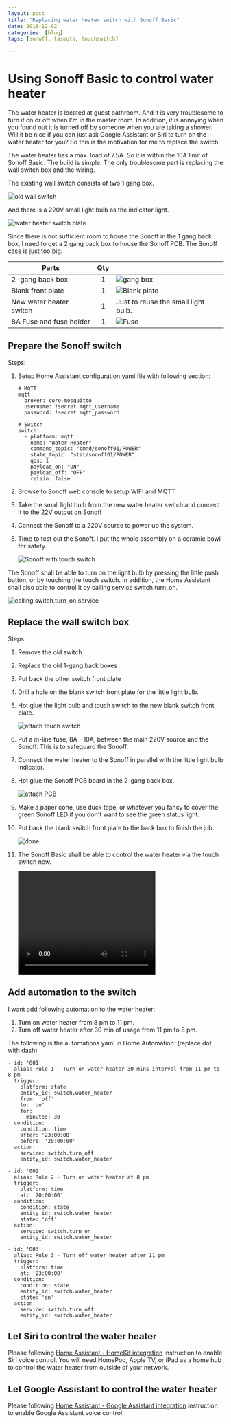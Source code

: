 ```yaml
---
layout: post
title: "Replacing water heater switch with Sonoff Basic"
date: 2018-12-02
categories: [blog]
tags: [sonoff, tasmota, touchswitch]

---
```


# Using Sonoff Basic to control water heater



The water heater is located at guest bathroom. And it is very troublesome to turn it on or off when I'm in the master room. In addition, it is annoying when you found out it is turned off by someone when you are taking a shower. Will it be nice if you can just ask Google Assistant or Siri to turn on the water heater for you? So this is the motivation for me to replace the switch.

The water heater has a max. load of 7.5A. So it is within the 10A limit of Sonoff Basic. The build is simple. The only troublesome part is replacing the wall switch box and the wiring.

The existing wall switch consists of two 1 gang box.

![old wall switch](https://carbonpanda.github.io/images/old-wall-switch-box.jpeg)

And there is a 220V small light bulb as the indicator light.

![water heater switch plate](https://carbonpanda.github.io/images/old-switch-front-plate.jpg)

Since there is not sufficient room to house the Sonoff in the 1 gang back box, I need to get a 2 gang back box to house the Sonoff PCB. The Sonoff case is just too big. 

| Parts                   | Qty  |                                                              |
| ----------------------- | :--: | :----------------------------------------------------------- |
| 2-gang back box         |  1   | ![gang box](https://carbonpanda.github.io/images/2_gang_back_box.jpg) |
| Blank front plate       |  1   | ![Blank plate](https://carbonpanda.github.io/images/blank-plate.jpg) |
| New water heater switch |  1   | Just to reuse the small light bulb.                          |
| 8A Fuse and fuse holder |  1   | ![Fuse](https://carbonpanda.github.io/images/fuse.jpg)       |

## Prepare the Sonoff switch

Steps:

1. Setup Home Assistant configuration.yaml file with following section:

   ```
   # MQTT
   mqtt:
     broker: core-mosquitto
     username: !secret mqtt_username
     password: !secret mqtt_password
   
   # Switch
   switch:
     - platform: mqtt
       name: "Water Heater"
       command_topic: "cmnd/sonoff01/POWER"
       state_topic: "stat/sonoff01/POWER"
       qos: 1
       payload_on: "ON"
       payload_off: "OFF"
       retain: false
   ```


2. Browse to Sonoff web console to setup WIFI and MQTT

3. Take the small light bulb from the new water heater switch and connect it to the 22V output on Sonoff

4. Connect the Sonoff to a 220V source to power up the system.

5. Time to test out the Sonoff. I put the whole assembly on a ceramic bowl for safety. 

   ![Sonoff with touch switch](https://carbonpanda.github.io/images/sonoff-touch-assembly.jpg)

The Sonoff shall be able to turn on the light bulb by pressing the little push button, or by touching the touch switch. In addition, the Home Assistant shall also able to control it by calling service switch.turn_on.

  ![calling switch.turn_on service](https://carbonpanda.github.io/images/ha-call-switch-service.jpg)



## Replace the wall switch box

Steps:

1. Remove the old switch 

2. Replace the old 1-gang back boxes

3. Put back the other switch front plate

4. Drill a hole on the blank switch front plate for the little light bulb.

5. Hot glue the light bulb and touch switch to the new blank switch front plate.

   ![attach touch switch](https://carbonpanda.github.io/images/hot-glue-light-touch-switch.jpg)

6. Put a in-line fuse, 8A - 10A, between the main 220V source and the Sonoff. This is to safeguard the Sonoff.

7. Connect the water heater to the Sonoff  in parallel with the little light bulb indicator.

8. Hot glue the Sonoff PCB board in the 2-gang back box.

   ![attach PCB](https://carbonpanda.github.io/images/hot-glue-sonoff-pcb.jpg)

9. Make a paper cone, use duck tape, or whatever you fancy to cover the green Sonoff LED if you don't want to see the green status light.  

10. Put back the blank switch front plate to the back box to finish the job.

    ![done](https://carbonpanda.github.io/images/completed-water-heater-switch.jpg)

11. The Sonoff Basic shall be able to control the water heater via the touch switch now.

    

    <video width="320" height="240" controls preload>
      <source src="https://carbonpanda.github.io/images/sonoff-water-heater-switch.mp4" type="video/mp4">
    </video>



## Add automation to the switch

I want add following automation to the water heater:

1. Turn on water heater from 8 pm to 11 pm.
2. Turn off water heater after 30 min of usage from 11 pm to 8 pm.

The following is the automations.yaml in Home Automation: (replace dot with dash)

```
- id: '001'
  alias: Rule 1 - Turn on water heater 30 mins interval from 11 pm to 8 pm
  trigger:
    platform: state
    entity_id: switch.water_heater
    from: 'off'
    to: 'on'
    for:
      minutes: 30
  condition:
    condition: time
    after: '23:00:00'
    before: '20:00:00'
  action:
    service: switch.turn_off
    entity_id: switch.water_heater

- id: '002'
  alias: Rule 2 - Turn on water heater at 8 pm
  trigger:
    platform: time
    at: '20:00:00'
  condition:
    condition: state
    entity_id: switch.water_heater
    state: 'off'
  action:
    service: switch.turn_on
    entity_id: switch.water_heater

- id: '003'
  alias: Rule 3 - Turn off water heater after 11 pm
  trigger:
    platform: time
    at: '23:00:00'
  condition:
    condition: state
    entity_id: switch.water_heater
    state: 'on'
  action:
    service: switch.turn_off
    entity_id: switch.water_heater
```



## Let Siri to control the water heater

Please following [Home Assistant - HomeKit integration](https://www.home-assistant.io/components/homekit/) instruction to enable Siri voice control. You will need HomePod, Apple TV, or iPad as a home hub to control the water heater from outside of your network.



## Let Google Assistant to control the water heater

Please following [Home Assistant - Google Assistant integration](https://www.home-assistant.io/components/google_assistant/) instruction to enable Google Assistant voice control.
